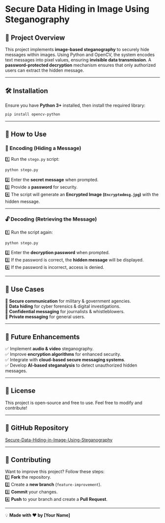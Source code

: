 # Secure Data Hiding in Image Using Steganography  

## 📌 Project Overview  
This project implements **image-based steganography** to securely hide messages within images. Using Python and OpenCV, the system encodes text messages into pixel values, ensuring **invisible data transmission**. A **password-protected decryption** mechanism ensures that only authorized users can extract the hidden message.  

---

## 🛠️ Installation  
Ensure you have **Python 3+** installed, then install the required library:  

```bash
pip install opencv-python
```

---

## 🚀 How to Use  

### 🔑 Encoding (Hiding a Message)  
1️⃣ Run the `stego.py` script:  
```bash
python stego.py
```  
2️⃣ Enter the **secret message** when prompted.  
3️⃣ Provide a **password** for security.  
4️⃣ The script will generate an **Encrypted Image (`Encryptedmsg.jpg`)** with the hidden message.  

---

### 🔓 Decoding (Retrieving the Message)  
1️⃣ Run the script again:  
```bash
python stego.py
```  
2️⃣ Enter the **decryption password** when prompted.  
3️⃣ If the password is correct, the **hidden message** will be displayed.  
4️⃣ If the password is incorrect, access is denied.  

---

## 🎯 Use Cases  
🔹 **Secure communication** for military & government agencies.  
🔹 **Data hiding** for cyber forensics & digital investigations.  
🔹 **Confidential messaging** for journalists & whistleblowers.  
🔹 **Private messaging** for general users.  

---

## 🔮 Future Enhancements  
✅ Implement **audio & video** steganography.  
✅ Improve **encryption algorithms** for enhanced security.  
✅ Integrate with **cloud-based secure messaging systems**.  
✅ Develop **AI-based steganalysis** to detect unauthorized hidden messages.  

---

## 📜 License  
This project is open-source and free to use. Feel free to modify and contribute!  

---

## 🔗 GitHub Repository  
[Secure-Data-Hiding-in-Image-Using-Steganography](https://github.com/vanishkasatthemgari/Secure-Data-Hiding-in-Image-Using-Steganography)  

---

## 🤝 Contributing  
Want to improve this project? Follow these steps:  
1️⃣ **Fork** the repository.  
2️⃣ Create a **new branch** (`feature-improvement`).  
3️⃣ **Commit** your changes.  
4️⃣ **Push** to your branch and create a **Pull Request**.  

---

💡 **Made with ❤️ by [Your Name]**  
